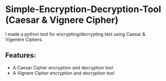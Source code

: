 # Simple-Encryption-Decryption-Tool (Caesar & Vignere Cipher)

I made a python tool for encrypting/decrypting text using Caesar &amp; Vigenère Ciphers.

## Features:
- A Caesar Cipher encryption and decryption tool
- A Vignere Cipher encryption and decryption tool
